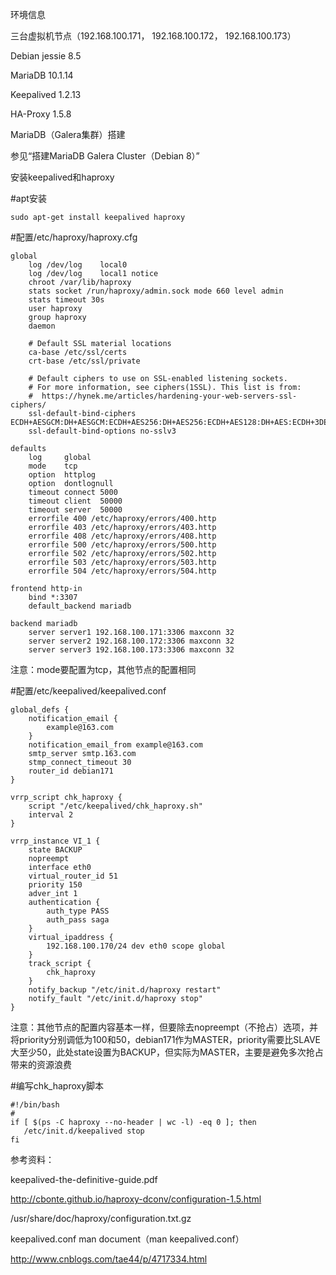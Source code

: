 环境信息

三台虚拟机节点（192.168.100.171<debian171>， 192.168.100.172<debian172>， 192.168.100.173<debian173>）

Debian jessie 8.5 

MariaDB 10.1.14

Keepalived 1.2.13

HA-Proxy 1.5.8

MariaDB（Galera集群）搭建

参见“搭建MariaDB Galera Cluster（Debian 8）”

安装keepalived和haproxy

#apt安装

    sudo apt-get install keepalived haproxy

#配置/etc/haproxy/haproxy.cfg

    global
        log /dev/log    local0
        log /dev/log    local1 notice
        chroot /var/lib/haproxy
        stats socket /run/haproxy/admin.sock mode 660 level admin
        stats timeout 30s
        user haproxy
        group haproxy
        daemon

        # Default SSL material locations
        ca-base /etc/ssl/certs
        crt-base /etc/ssl/private

        # Default ciphers to use on SSL-enabled listening sockets.
        # For more information, see ciphers(1SSL). This list is from:
        #  https://hynek.me/articles/hardening-your-web-servers-ssl-ciphers/
        ssl-default-bind-ciphers ECDH+AESGCM:DH+AESGCM:ECDH+AES256:DH+AES256:ECDH+AES128:DH+AES:ECDH+3DES:DH+3DES:RSA+AESGCM:RSA+AES:RSA+3DES:!aNULL:!MD5:!DSS
        ssl-default-bind-options no-sslv3

    defaults
        log     global
        mode    tcp
        option  httplog
        option  dontlognull
        timeout connect 5000
        timeout client  50000
        timeout server  50000
        errorfile 400 /etc/haproxy/errors/400.http
        errorfile 403 /etc/haproxy/errors/403.http
        errorfile 408 /etc/haproxy/errors/408.http
        errorfile 500 /etc/haproxy/errors/500.http
        errorfile 502 /etc/haproxy/errors/502.http
        errorfile 503 /etc/haproxy/errors/503.http
        errorfile 504 /etc/haproxy/errors/504.http

    frontend http-in
        bind *:3307
        default_backend mariadb

    backend mariadb
        server server1 192.168.100.171:3306 maxconn 32
        server server2 192.168.100.172:3306 maxconn 32
        server server3 192.168.100.173:3306 maxconn 32

注意：mode要配置为tcp，其他节点的配置相同

#配置/etc/keepalived/keepalived.conf

    global_defs {
        notification_email {
            example@163.com
        }
        notification_email_from example@163.com
        smtp_server smtp.163.com
        stmp_connect_timeout 30
        router_id debian171
    }

    vrrp_script chk_haproxy {
        script "/etc/keepalived/chk_haproxy.sh"
        interval 2
    }

    vrrp_instance VI_1 {
        state BACKUP
        nopreempt
        interface eth0
        virtual_router_id 51
        priority 150
        adver_int 1
        authentication {
            auth_type PASS
            auth_pass saga
        }
        virtual_ipaddress {
            192.168.100.170/24 dev eth0 scope global
        }
        track_script {
            chk_haproxy
        }
        notify_backup "/etc/init.d/haproxy restart"
        notify_fault "/etc/init.d/haproxy stop"
    }

注意：其他节点的配置内容基本一样，但要除去nopreempt（不抢占）选项，并将priority分别调低为100和50，debian171作为MASTER，priority需要比SLAVE大至少50，此处state设置为BACKUP，但实际为MASTER，主要是避免多次抢占带来的资源浪费

#编写chk_haproxy脚本

    #!/bin/bash
    #
    if [ $(ps -C haproxy --no-header | wc -l) -eq 0 ]; then
       /etc/init.d/keepalived stop
    fi
 

参考资料：

keepalived-the-definitive-guide.pdf

http://cbonte.github.io/haproxy-dconv/configuration-1.5.html

/usr/share/doc/haproxy/configuration.txt.gz

keepalived.conf man document（man keepalived.conf）

http://www.cnblogs.com/tae44/p/4717334.html
